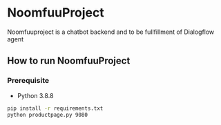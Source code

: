 # NoomfuuProject
Noomfuuproject is a chatbot backend and to be fullfillment of Dialogflow agent

## How to run NoomfuuProject

### Prerequisite

* Python 3.8.8

```bash
pip install -r requirements.txt
python productpage.py 9080
```